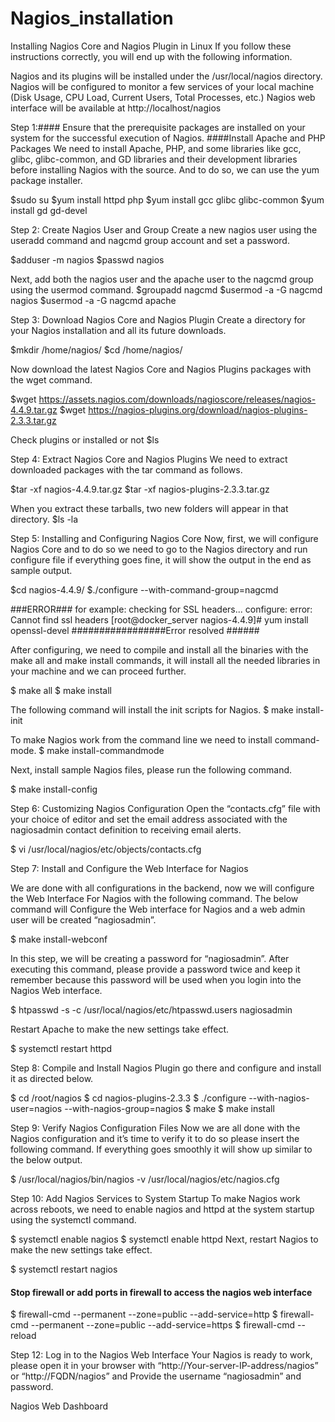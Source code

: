 # Nagios_installation

Installing Nagios Core and Nagios Plugin in Linux
If you follow these instructions correctly, you will end up with the following information.

Nagios and its plugins will be installed under the /usr/local/nagios directory.
Nagios will be configured to monitor a few services of your local machine (Disk Usage, CPU Load, Current Users, Total Processes, etc.)
Nagios web interface will be available at http://localhost/nagios



Step 1:#### Ensure that the prerequisite packages are installed on your system for the successful execution of Nagios. ####Install Apache and PHP Packages
We need to install Apache, PHP, and some libraries like gcc, glibc, glibc-common, and GD libraries and their development libraries before installing Nagios with the source. And to do so, we can use the yum package installer.




$sudo su
$yum install httpd php
$yum install gcc glibc glibc-common
$yum install gd gd-devel

Step 2: Create Nagios User and Group
Create a new nagios user using the useradd command and nagcmd group account and set a password.


$adduser -m nagios
$passwd nagios


Next, add both the nagios user and the apache user to the nagcmd group using the usermod command.
$groupadd nagcmd
$usermod -a -G nagcmd nagios
$usermod -a -G nagcmd apache



Step 3: Download Nagios Core and Nagios Plugin
Create a directory for your Nagios installation and all its future downloads.

$mkdir /home/nagios/
$cd /home/nagios/

Now download the latest Nagios Core and Nagios Plugins packages with the wget command.

$wget https://assets.nagios.com/downloads/nagioscore/releases/nagios-4.4.9.tar.gz
$wget https://nagios-plugins.org/download/nagios-plugins-2.3.3.tar.gz

Check plugins or installed or not
$ls

Step 4: Extract Nagios Core and Nagios Plugins
We need to extract downloaded packages with the tar command as follows.

$tar -xf nagios-4.4.9.tar.gz
$tar -xf nagios-plugins-2.3.3.tar.gz

When you extract these tarballs, two new folders will appear in that directory.
$ls -la

Step 5: Installing and Configuring Nagios Core
Now, first, we will configure Nagios Core and to do so we need to go to the Nagios directory and run configure file if everything goes fine, it will show the output in the end as sample output.

$cd nagios-4.4.9/
$./configure --with-command-group=nagcmd

###ERROR###
for example: checking for SSL headers... configure: error: Cannot find ssl headers
[root@docker_server nagios-4.4.9]# yum install openssl-devel
#################Error resolved ######

After configuring, we need to compile and install all the binaries with the make all and make install commands, it will install all the needed libraries in your machine and we can proceed further.

$ make all
$ make install


The following command will install the init scripts for Nagios.
$ make install-init

To make Nagios work from the command line we need to install command-mode.
$ make install-commandmode

Next, install sample Nagios files, please run the following command.

$ make install-config

Step 6: Customizing Nagios Configuration
Open the “contacts.cfg” file with your choice of editor and set the email address associated with the nagiosadmin contact definition to receiving email alerts.

$ vi /usr/local/nagios/etc/objects/contacts.cfg


Step 7: Install and Configure the Web Interface for Nagios

We are done with all configurations in the backend, now we will configure the Web Interface For Nagios with the following command. The below command will Configure the Web interface for Nagios and a web admin user will be created “nagiosadmin”.

$ make install-webconf


In this step, we will be creating a password for “nagiosadmin”. After executing this command, please provide a password twice and keep it remember because this password will be used when you login into the Nagios Web interface.

$ htpasswd -s -c /usr/local/nagios/etc/htpasswd.users nagiosadmin


Restart Apache to make the new settings take effect.

$ systemctl restart httpd


Step 8: Compile and Install Nagios Plugin
go there and configure and install it as directed below.

$ cd /root/nagios
$ cd nagios-plugins-2.3.3
$ ./configure --with-nagios-user=nagios --with-nagios-group=nagios
$ make
$ make install

Step 9: Verify Nagios Configuration Files
Now we are all done with the Nagios configuration and it’s time to verify it to do so please insert the following command. If everything goes smoothly it will show up similar to the below output.

$ /usr/local/nagios/bin/nagios -v /usr/local/nagios/etc/nagios.cfg


Step 10: Add Nagios Services to System Startup
To make Nagios work across reboots, we need to enable nagios and httpd at the system startup using the systemctl command.

$ systemctl enable nagios
$ systemctl enable httpd
Next, restart Nagios to make the new settings take effect.

$ systemctl restart nagios

#### Stop firewall or add ports  in firewall to access the nagios web interface #########

$ firewall-cmd --permanent --zone=public --add-service=http
$ firewall-cmd --permanent --zone=public --add-service=https
$ firewall-cmd --reload


Step 12: Log in to the Nagios Web Interface
Your Nagios is ready to work, please open it in your browser with “http://Your-server-IP-address/nagios” or “http://FQDN/nagios” and Provide the username “nagiosadmin” and password.

Nagios Web Dashboard
